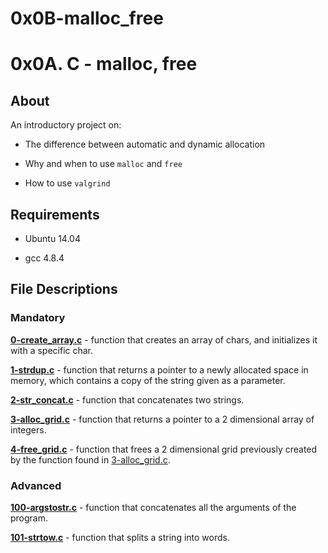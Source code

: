 # 0x0B-malloc_free
# 0x0A. C - malloc, free

## About

An introductory project on:

- The difference between automatic and dynamic allocation

- Why and when to use `malloc` and `free`

- How to use `valgrind`

## Requirements

- Ubuntu 14.04

- gcc 4.8.4

## File Descriptions

### Mandatory

**[0-create_array.c](0-create_array.c)** - function that creates an array of chars, and initializes it with a specific char.



**[1-strdup.c](1-strdup.c)** - function that returns a pointer to a newly allocated space in memory, which contains a copy of the string given as a parameter.



**[2-str_concat.c](2-str_concat.c)** - function that concatenates two strings.



**[3-alloc_grid.c](3-alloc_grid.c)** - function that returns a pointer to a 2 dimensional array of integers.



**[4-free_grid.c](4-free_grid.c)** - function that frees a 2 dimensional grid previously created by the function found in [3-alloc_grid.c](3-alloc_grid.c).


### Advanced

**[100-argstostr.c](100-argstostr.c)** - function that concatenates all the arguments of the program.



**[101-strtow.c](101-strtow.c)** - function that splits a string into words.
